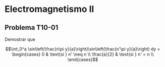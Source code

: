 # Electromagnetismo II
## Problema T10-01

Demostrar que

```math
\int_0^a \sin\left(\frac{n\pi y}{a}\right)\sin\left(\frac{n'\pi y}{a}\right) dy
=
\begin{cases}
0           & \text{si } n' \neq n \\
\frac{a}{2} & \text{si } n' = n \\
\end{cases}
```
